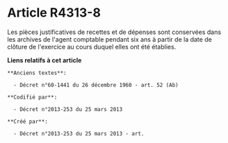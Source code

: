 # Article R4313-8

Les pièces justificatives de recettes et de dépenses sont conservées dans les archives de l'agent comptable pendant six ans à
partir de la date de clôture de l'exercice au cours duquel elles ont été établies.

**Liens relatifs à cet article**

	**Anciens textes**:

	  - Décret n°60-1441 du 26 décembre 1960 - art. 52 (Ab)

	**Codifié par**:

	  - Décret n°2013-253 du 25 mars 2013

	**Créé par**:

	  - Décret n°2013-253 du 25 mars 2013 - art.

